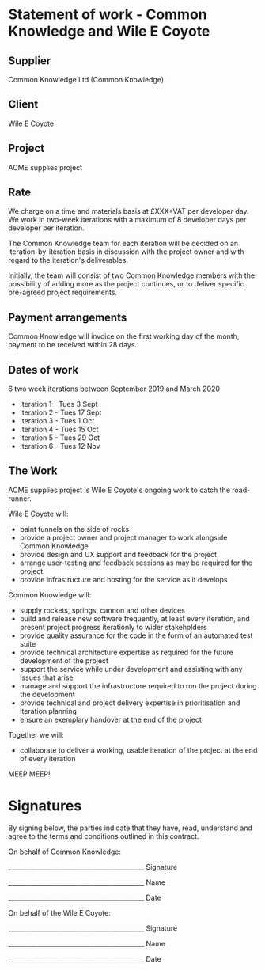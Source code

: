 # Statement of work - Common Knowledge and Wile E Coyote

## Supplier

Common Knowledge Ltd (Common Knowledge)

## Client

Wile E Coyote

## Project

ACME supplies project

## Rate

We charge on a time and materials basis at £XXX+VAT per developer day. We work in two-week iterations with a maximum of 8 developer days per developer per iteration.

The Common Knowledge team for each iteration will be decided on an iteration-by-iteration basis in discussion with the project owner and with regard to the iteration's deliverables.

Initially, the team will consist of two Common Knowledge members with the possibility of adding more as the project continues, or to deliver specific pre-agreed project requirements.

## Payment arrangements

Common Knowledge will invoice on the first working day of the month, payment to be received within 28 days.

## Dates of work

6 two week iterations between September 2019 and March 2020

* Iteration  1 - Tues  3 Sept
* Iteration  2 - Tues 17 Sept
* Iteration  3 - Tues  1 Oct
* Iteration  4 - Tues 15 Oct
* Iteration  5 - Tues 29 Oct
* Iteration  6 - Tues 12 Nov

## The Work

ACME supplies project is Wile E Coyote's ongoing work to catch the road-runner.

Wile E Coyote will:

* paint tunnels on the side of rocks
* provide a project owner and project manager to work alongside Common Knowledge
* provide design and UX support and feedback for the project
* arrange user-testing and feedback sessions as may be required for the project
* provide infrastructure and hosting for the service as it develops

Common Knowledge will:

* supply rockets, springs, cannon and other devices
* build and release new software frequently, at least every iteration, and present project progress iterationly to wider stakeholders
* provide quality assurance for the code in the form of an automated test suite
* provide technical architecture expertise as required for the future development of the project
* support the service while under development and assisting with any issues that arise
* manage and support the infrastructure required to run the project during the development
* provide technical and project delivery expertise in prioritisation and iteration planning
* ensure an exemplary handover at the end of the project

Together we will:

* collaborate to deliver a working, usable iteration of the project at the end of every iteration

MEEP MEEP!

# Signatures

By signing below, the parties indicate that they have, read, understand and agree to the terms and conditions outlined in this contract.


On behalf of Common Knowledge:  

\_\_\_\_\_\_\_\_\_\_\_\_\_\_\_\_\_\_\_\_\_\_\_\_\_\_\_\_\_\_\_\_\_\_\_\_\_\_\_\_\_\_\_  Signature

\_\_\_\_\_\_\_\_\_\_\_\_\_\_\_\_\_\_\_\_\_\_\_\_\_\_\_\_\_\_\_\_\_\_\_\_\_\_\_\_\_\_\_  Name

\_\_\_\_\_\_\_\_\_\_\_\_\_\_\_\_\_\_\_\_\_\_\_\_\_\_\_\_\_\_\_\_\_\_\_\_\_\_\_\_\_\_\_  Date


On behalf of the Wile E Coyote:

\_\_\_\_\_\_\_\_\_\_\_\_\_\_\_\_\_\_\_\_\_\_\_\_\_\_\_\_\_\_\_\_\_\_\_\_\_\_\_\_\_\_\_  Signature

\_\_\_\_\_\_\_\_\_\_\_\_\_\_\_\_\_\_\_\_\_\_\_\_\_\_\_\_\_\_\_\_\_\_\_\_\_\_\_\_\_\_\_  Name

\_\_\_\_\_\_\_\_\_\_\_\_\_\_\_\_\_\_\_\_\_\_\_\_\_\_\_\_\_\_\_\_\_\_\_\_\_\_\_\_\_\_\_  Date
